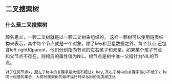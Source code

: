 ## 二叉搜索树


### 什么是二叉搜索树

顾名思义，一颗二叉树就是以一颗二叉树来组织的。
这样一颗树可以使用链表结构来表示，其中每个节点就是一个对象，除了key和卫星数据之外，每个节点
还包含left right和parent，他们分别指向节点的左右孩子和双亲。如果某个孩子节点
和父节点不存在，则相应的属性值为NIL。根节点是树中唯一父指针为NIL的节点。
```markdown
对于任何节点x，起左子树中的关键字最大值不超过x.key,其右子树中的关键字最小不低于x.key。不同的二叉搜索树可以代表
同一组值的集合，大部分搜索树的最坏运行时间与树的高度成正比
```